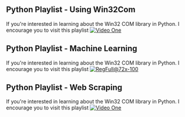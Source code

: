 ## Python Playlist - Using Win32Com

If you're interested in learning about the Win32 COM library in Python. I encourage you to visit this playlist [![Video One](http://img.youtube.com/vi/Jd2PtDV5mL0/0.jpg)](https://www.youtube.com/watch?v=Jd2PtDV5mL0)

## Python Playlist - Machine Learning

If you're interested in learning about the Win32 COM library in Python. I encourage you to visit this playlist [![RegFull@72x-100](https://user-images.githubusercontent.com/21281964/55301881-a8766300-53f3-11e9-8c6b-75f662ec78f0.png)](https://www.youtube.com/playlist?list=PLcFcktZ0wnNk4sncjZodAmLgWyTE9hXlS)

## Python Playlist - Web Scraping

If you're interested in learning about the Win32 COM library in Python. I encourage you to visit this playlist [![Video One](http://img.youtube.com/vi/Jd2PtDV5mL0/0.jpg)](https://www.youtube.com/playlist?list=PLcFcktZ0wnNkOo9FQ2wrDcsV0jYqEYu1z)
